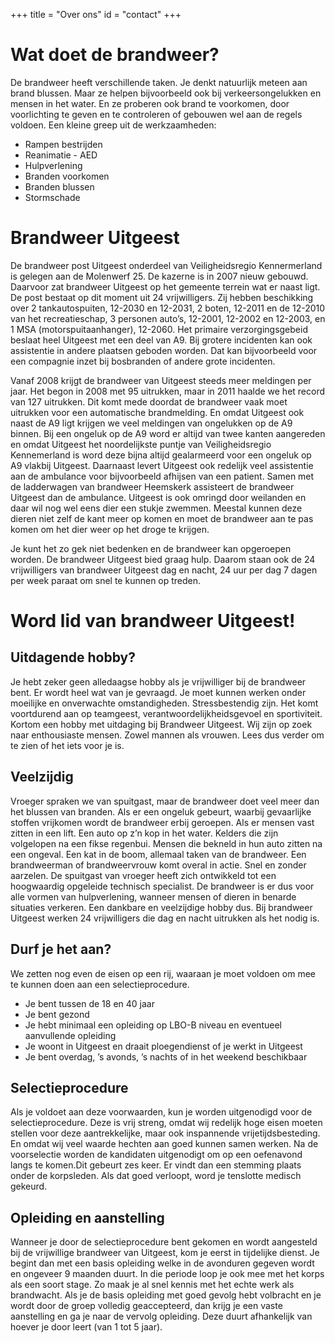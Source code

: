 +++
title = "Over ons"
id = "contact"
+++

# Wat doet de brandweer?

De brandweer heeft verschillende taken. Je denkt natuurlijk meteen aan brand blussen. Maar ze helpen bijvoorbeeld ook bij verkeersongelukken en mensen in het water. En ze proberen ook brand te voorkomen, door voorlichting te geven en te controleren of gebouwen wel aan de regels voldoen. Een kleine greep uit de werkzaamheden:

* Rampen bestrijden
* Reanimatie - AED
* Hulpverlening
* Branden voorkomen
* Branden blussen
* Stormschade

# Brandweer Uitgeest

De brandweer post Uitgeest onderdeel van Veiligheidsregio Kennermerland is gelegen aan de Molenwerf 25. De kazerne is in 2007 nieuw gebouwd. Daarvoor zat brandweer Uitgeest op het gemeente terrein wat er naast ligt. De post bestaat op dit moment uit 24 vrijwilligers. Zij hebben beschikking over 2 tankautospuiten, 12-2030 en 12-2031, 2 boten, 12-2011 en de 12-2010 van het recreatieschap, 3 personen auto’s, 12-2001, 12-2002 en 12-2003, en 1 MSA (motorspuitaanhanger), 12-2060. Het primaire verzorgingsgebeid beslaat heel Uitgeest met een deel van A9. Bij grotere incidenten kan ook assistentie in andere plaatsen geboden worden. Dat kan bijvoorbeeld voor een compagnie inzet bij bosbranden of andere grote incidenten.

Vanaf 2008 krijgt de brandweer van Uitgeest steeds meer meldingen per jaar. Het begon in 2008 met 95 uitrukken, maar in 2011 haalde we het record van 127 uitrukken. Dit komt mede doordat de brandweer vaak moet uitrukken voor een automatische brandmelding. En omdat Uitgeest ook naast de A9 ligt krijgen we veel meldingen van ongelukken op de A9 binnen. Bij een ongeluk op de A9 word er altijd van twee kanten aangereden en omdat Uitgeest het noordelijkste puntje van Veiligheidsregio Kennemerland is word deze bijna altijd gealarmeerd voor een ongeluk op A9 vlakbij Uitgeest. Daarnaast levert Uitgeest ook redelijk veel assistentie aan de ambulance voor bijvoorbeeld afhijsen van een patient. Samen met de ladderwagen van brandweer Heemskerk assisteert de brandweer Uitgeest dan de ambulance. Uitgeest is ook omringd door weilanden en daar wil nog wel eens dier een stukje zwemmen. Meestal kunnen deze dieren niet zelf de kant meer op komen en moet de brandweer aan te pas komen om het dier weer op het droge te krijgen.

Je kunt het zo gek niet bedenken en de brandweer kan opgeroepen worden. De brandweer Uitgeest bied graag hulp. Daarom staan ook de 24 vrijwilligers van brandweer Uitgeest dag en nacht, 24 uur per dag 7 dagen per week paraat om snel te kunnen op treden.

# Word lid van brandweer Uitgeest!

## Uitdagende hobby?

Je hebt zeker geen alledaagse hobby als je vrijwilliger bij de brandweer bent. Er wordt heel wat van je gevraagd. Je moet kunnen werken onder moeilijke en onverwachte omstandigheden. Stressbestendig zijn. Het komt voortdurend aan op teamgeest, verantwoordelijkheidsgevoel en sportiviteit. Kortom een hobby met uitdaging bij Brandweer Uitgeest. Wij zijn op zoek naar enthousiaste mensen. Zowel mannen als vrouwen. Lees dus verder om te zien of het iets voor je is.

## Veelzijdig

Vroeger spraken we van spuitgast, maar de brandweer doet veel meer dan het blussen van branden. Als er een ongeluk gebeurt, waarbij gevaarlijke stoffen vrijkomen wordt de brandweer erbij geroepen. Als er mensen vast zitten in een lift. Een auto op z’n kop in het water. Kelders die zijn volgelopen na een fikse regenbui. Mensen die bekneld in hun auto zitten na een ongeval. Een kat in de boom, allemaal taken van de brandweer. Een brandweerman of brandweervrouw komt overal in actie. Snel en zonder aarzelen. De spuitgast van vroeger heeft zich ontwikkeld tot een hoogwaardig opgeleide technisch specialist. De brandweer is er dus voor alle vormen van hulpverlening, wanneer mensen of dieren in benarde situaties verkeren. Een dankbare en veelzijdige hobby dus. Bij brandweer Uitgeest werken 24 vrijwilligers die dag en nacht uitrukken als het nodig is.

## Durf je het aan?

We zetten nog even de eisen op een rij, waaraan je moet voldoen om mee te kunnen doen aan een selectieprocedure.

* Je bent tussen de 18 en 40 jaar
* Je bent gezond
* Je hebt minimaal een opleiding op LBO-B niveau en eventueel aanvullende opleiding
* Je woont in Uitgeest en draait ploegendienst of je werkt in Uitgeest
* Je bent overdag, ’s avonds, ’s nachts of in het weekend beschikbaar

## Selectieprocedure

Als je voldoet aan deze voorwaarden, kun je worden uitgenodigd voor de selectieprocedure. Deze is vrij streng, omdat wij redelijk hoge eisen moeten stellen voor deze aantrekkelijke, maar ook inspannende vrijetijdsbesteding. En omdat wij veel waarde hechten aan goed kunnen samen werken. Na de voorselectie worden de kandidaten uitgenodigt om op een oefenavond langs te komen.Dit gebeurt zes keer. Er vindt dan een stemming plaats onder de korpsleden. Als dat goed verloopt, word je tenslotte medisch gekeurd.

## Opleiding en aanstelling

Wanneer je door de selectieprocedure bent gekomen en wordt aangesteld bij de vrijwillige brandweer van Uitgeest, kom je eerst in tijdelijke dienst. Je begint dan met een basis opleiding welke in de avonduren gegeven wordt en ongeveer 9 maanden duurt. In die periode loop je ook mee met het korps als een soort stage. Zo maak je al snel kennis met het echte werk als brandwacht. Als je de basis opleiding met goed gevolg hebt volbracht en je wordt door de groep volledig geaccepteerd, dan krijg je een vaste aanstelling en ga je naar de vervolg opleiding. Deze duurt afhankelijk van hoever je door leert (van 1 tot 5 jaar).